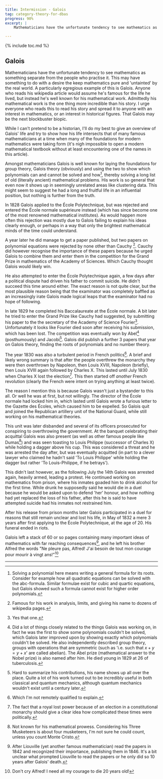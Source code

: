 ```yaml
---
title: Intermission - Galois
tag: category-theory-for-dbas
progress: 90% 
excerpt: |
    Mathematicians have the unfortunate tendency to see mathematics as something separate from the people who practise it. This may have something to do with a desire the keep mathematics pure and 'untainted' by the real world. A particularly egregious example of this is Galois. Anyone who reads his wikipedia article would assume he's famous for the life he lived, but instead he's well known for his mathematical work. Admittedly his mathematical work is the one thing more incredible than his story. I urge everyone who reads this to read his story and spread it to anyone with an interest in mathematics, or an interest in historical figures. That Galois may be the next blockbuster biopic.

---
```

{% include toc.md %}

## Galois

Mathematicians have the unfortunate tendency to see mathematics as something separate from the people who practise it. This may have something to do with a desire the keep mathematics pure and 'untainted' by the real world. A particularly egregious example of this is Galois. Anyone who reads his wikipedia article would assume he's famous for the life he lived, but instead he's well known for his mathematical work. Admittedly his mathematical work is the one thing more incredible than his story. I urge everyone who reads this to read his story and spread it to anyone with an interest in mathematics, or an interest in historical figures. That Galois may be the next blockbuster biopic.

While I can't pretend to be a historian, I'll do my best to give an overview of Galois' life and try to show how his life intersects that of many famous mathematicians at a time when many of the foundations for modern mathematics were taking form (it's nigh impossible to open a modern mathematical textbook without at least encountering one of the names in this article). 

Amongst mathematicians Galois is well known for laying the foundations for group theory, Galois theory (obviously) and using the two to show which polynomials can and cannot be solved and how[^solve], thereby solving a long list of old (literally ancient) mathematical problems. His work is so general that even now it shows up in seemingly unrelated areas like clustering data. This might seem to suggest he had a long and fruitful life in an influential position, but nothing is further from the truth.

In 1828 Galois applied to the École Polytechnique, but was rejected and entered the École normale supérieure instead (which has since become one of the most renowned mathematical institutes). As would happen more often this rejection was mostly due to Galois failing to explain his ideas clearly enough, or perhaps in a way that only the brightest mathematical minds of the time could understand.

A year later he did manage to get a paper published, but two papers on polynomial equations were rejected by none other than Cauchy [^cauchy]. Cauchy did however recognise the importance of these papers because he urged Galois to combine them and enter them in the competition for the Grand Prize in mathematics of the Academy of Sciences. Which Cauchy thought Galois would likely win.

He also attempted to enter the École Polytechnique again, a few days after a political dispute had driven his father to commit suicide. He didn't succeed this time around either. The exact reason is not quite clear, but the most plausible reason being that the examinator was completely baffled as an increasingly irate Galois made logical leaps that the examinator had no hope of following.

In late 1829 he completed his Baccalaureate at the École normale. A bit later he tried to enter the Grand Prize like Cauchy had suggested, by submitting his paper to the the secretary of the Academy of Science Fourier[^fourier]. Unfortunately it looks like Fourier died soon after receiving his submission, which has been lost. The competition was eventually won by Abel[^abel] (posthumously) and Jacobi[^jacobi]. Galois did publish a further 3 papers that year on Galois theory, finding the roots of polynomials and no number theory.

The year 1830 was also a turbulent period in French politics[^history]. A brief and likely wrong summary is that after the people overthrew the monarchy they were then overthrown by Napoleon, then Louis XVIII, Napoleon (briefly), then Louis XVIII again followed by Charles X. This lasted until July 1830 when Charles X lost the election[^monarchy]. This then started off *another* French revolution (clearly the French were intent on trying anything at least twice). 

The reason I mention this is because Galois wasn't just a bystander to this all. Or well he was at first, but not willingly. The director of the École normale had locked him in, which lasted until Galois wrote a furious letter to the Gazette des Écoles, which caused him to be expelled. So Galois quit and joined the Republican artillery unit of the National Guard, while still working on his mathematical theories.

This unit was later disbanded and several of its officers prosecuted for conspiring to overthrowing the government. At the banquet celebrating their acquittal Galois was also present (as well as other famous people like Dumas[^dumas]) and was seen toasting to Louis Philippe (successor of Charles X) while holding a dagger above his cup. This was considered a threat and he was arrested the day after, but was eventually acquitted (in part to a clever lawyer who claimed he hadn't said 'To Louis Philippe' while holding the dagger but rather 'To Louis-Philippe, if he betrays').

This didn't last however, as the following July the 14th Galois was arrested again, heavily armed, leading a protest. He continued working on mathematics from prison, where his inmates goaded him to drink alcohol for the first time. While drunk he supposedly said he would die in a duel because he would be asked upon to defend 'her' honour, and how nothing had yet replaced the loss of his father, after this he is said to have attempted suicide had his inmates not restrained him.

After his release from prison months later Galois participated in a duel for reasons that still remain unclear and lost his life, in May of 1832 a mere 3 years after first applying to the École Polytechnique, at the age of 20. His funeral ended in riots.

Galois left a stack of 60 or so pages containing many important ideas of mathematics with far reaching consequences[^liouville], and he left his brother Alfred the words "Ne pleure pas, Alfred! J'ai besoin de tout mon courage pour mourir à vingt ans!"[^translation]

--------------------------------------------------------------

[^solve]: Solving a polynomial here means writing a general formula for its roots. Consider for example how all quadratic equations can be solved with the abc-formula. Similar formulae exist for cubic and quartic equations, but Galois showed such a formula cannot exist for higher order polynomials.

[^cauchy]: Famous for his work in analysis, limits, and giving his name to dozens of wikipedia pages.

[^fourier]: Yes that one.

[^abel]: Did a lot of things closely related to the things Galois was working on, in fact he was the first to show some polynomials couldn't be solved, which Galois later improved upon by showing exactly which polynomials couldn't be solved. He also independently described group theory, groups with operations that are symmetric (such as 'i.e. such that $x + y = y + x$' are called abelian). The Abel prize (mathematical answer to the Nobel prize) is also named after him. He died young in 1829 at 26 of tuberculosis.

[^jacobi]: Hard to summarize his contributions, his name shows up all over the place. Quite a lot of his work turned out to be incredibly useful in both classical and quantum mechanics, although quantum mechanics wouldn't exist until a century later.

[^history]: Which I'm not remotely qualified to explain.

[^monarchy]: The fact that a royal lost power because of an election in a constitutional monarchy should give a clear idea how complicated these times were politically.

[^dumas]: Not known for his mathematical prowess. Considering his Three Musketeers is about four musketeers, I'm not sure he could count, unless you count Monte Cristo.

[^liouville]: After Liouville (yet another famous mathematician) read the papers in 1842 and recognized their importance, publishing them in 1846. It's a bit unclear what prompted Liouville to read the papers or he only did so 10 years after Galois' death.

[^translation]: Don't cry Alfred! I need all my courage to die 20 years old!